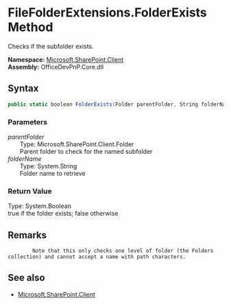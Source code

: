 # FileFolderExtensions.FolderExists Method  
Checks if the subfolder exists.  

**Namespace:** [Microsoft.SharePoint.Client](Microsoft.SharePoint.Client.md)  
**Assembly:** OfficeDevPnP.Core.dll  
## Syntax
```C#
public static boolean FolderExists(Folder parentFolder, String folderName)
```
### Parameters
*parentFolder*  
&emsp;&emsp;Type: Microsoft.SharePoint.Client.Folder  
&emsp;&emsp;Parent folder to check for the named subfolder  
*folderName*  
&emsp;&emsp;Type: System.String  
&emsp;&emsp;Folder name to retrieve  
### Return Value
Type: System.Boolean  
true if the folder exists; false otherwise

## Remarks 

            Note that this only checks one level of folder (the Folders collection) and cannot accept a name with path characters.
            
## See also
- [Microsoft.SharePoint.Client](Microsoft.SharePoint.Client.md)
